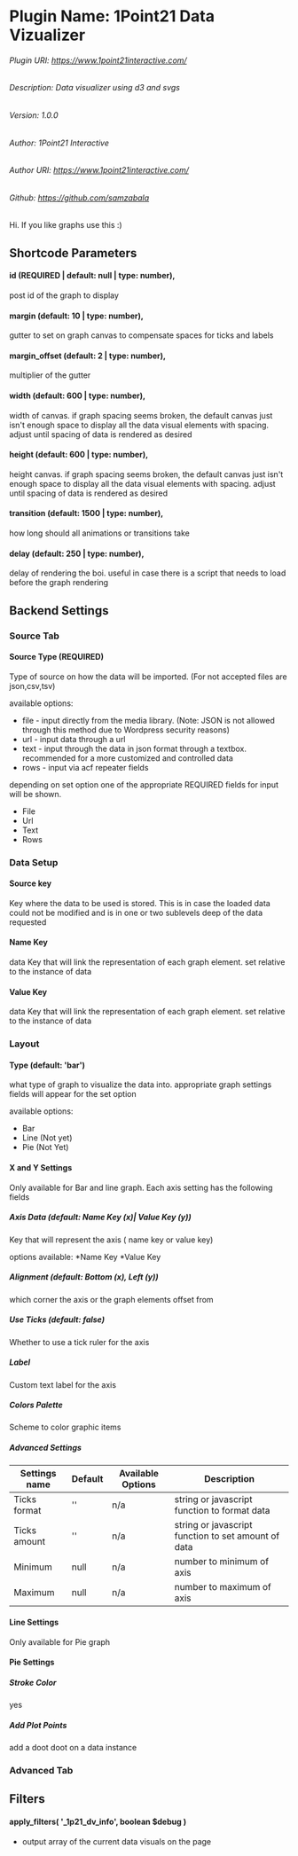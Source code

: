 # Plugin Name: 1Point21 Data Vizualizer

###### Plugin URI: https://www.1point21interactive.com/

###### Description: Data visualizer using d3 and svgs
###### Version: 1.0.0
###### Author: 1Point21 Interactive
###### Author URI: https://www.1point21interactive.com/
###### Github: https://github.com/samzabala



Hi. If you like graphs use this :)

## Shortcode Parameters




#### id (REQUIRED | default: null | type: number),
post id of the graph to display

#### margin (default: 10 | type: number),
gutter to set on graph canvas to compensate spaces for ticks and labels

#### margin_offset (default: 2 | type: number),
multiplier of the gutter

#### width (default: 600 | type: number),
width of canvas. if graph spacing seems broken, the default canvas just isn't enough space to display all the data visual elements with spacing. adjust until spacing of data is rendered as desired

#### height (default: 600 | type: number),
height canvas. if graph spacing seems broken, the default canvas just isn't enough space to display all the data visual elements with spacing. adjust until spacing of data is rendered as desired

#### transition (default: 1500 | type: number),
how long should all animations or transitions take

#### delay (default: 250 | type: number),
delay of rendering the boi. useful in case there is a script that needs to load before the graph rendering


## Backend Settings

### Source Tab

#### Source Type (REQUIRED)
Type of source on how the data will be imported. (For not accepted files are json,csv,tsv)

available options:
* file - input directly from the media library. (Note: JSON is not allowed through this method due to Wordpress security reasons)
* url - input data through a url
* text - input through the data in json format through a textbox. recommended for a more customized and controlled data
* rows - input via acf repeater fields

depending on set option one of the appropriate  REQUIRED fields for input will be shown. 
* File
* Url
* Text
* Rows

### Data Setup 

#### Source key
Key where the data to be used is stored. This is in case the loaded data could not be modified and is in one or two sublevels deep of the data requested


#### Name Key
data Key that will link the representation of each graph element. set relative to the instance of data

#### Value Key
data Key that will link the representation of each graph element. set relative to the instance of data 



### Layout
#### Type (default: 'bar')
what type of graph to visualize the data into. appropriate graph settings fields will appear for the set option

available options:
* Bar
* Line (Not yet)
* Pie (Not Yet)

#### X and Y Settings
Only available for Bar and line graph. Each axis setting has the following fields

##### Axis Data (default: Name Key (x)| Value Key (y))
Key that will represent the axis ( name key or value key)

options available:
*Name Key
*Value Key

##### Alignment (default: Bottom (x), Left (y))
which corner the axis or the graph elements offset from


##### Use Ticks (default: false)
Whether to use a tick ruler for the axis

##### Label
Custom text label for the axis


##### Colors Palette
Scheme to color graphic items


##### Advanced Settings

| Settings name | Default | Available Options | Description  |
| ------------- | ------- | ----------------- | ------------ |
| Ticks format  | '' | n/a | string or javascript function to format data |
| Ticks amount  | '' | n/a | string or javascript function to set amount of data |
| Minimum       | null | n/a | number to minimum of axis |
| Maximum       | null | n/a | number to maximum of axis |


#### Line Settings
Only available for Pie graph


#### Pie Settings

##### Stroke Color
yes

##### Add Plot Points
add a doot doot on a data instance

### Advanced Tab
## Filters
#### apply_filters( '_1p21_dv_info', boolean $debug )
- output array of the current data visuals on the page
